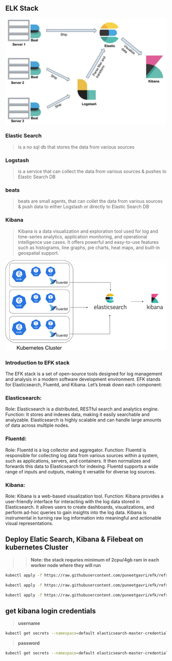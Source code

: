 ## ELK Stack
![efk](https://github.com/puneetgavri/efk/blob/main/efk.jpeg "efk")


### Elastic Search 
> is a no sql db that stores the data from various sources

### Logstash 
> is a service that can collect the data from various sources & pushes to Elastic Search DB

### beats 
> beats are small agents, that can collet the data from various sources & push data to either Logstash or directly to Elastic Search DB

### Kibana
> Kibana is a data visualization and exploration tool used for log and time-series analytics, application monitoring, and operational intelligence use cases. It offers powerful and easy-to-use features such as histograms, line graphs, pie charts, heat maps, and built-in geospatial support.

![efk_k8s](https://github.com/puneetgavri/efk/blob/main/EFK-stack-on-Kubernetes.jpg "efk_k8s")

### Introduction to EFK stack

The EFK stack is a set of open-source tools designed for log management and analysis in a modern software development environment. EFK stands for Elasticsearch, Fluentd, and Kibana. Let’s break down each component:

### Elasticsearch:

Role: Elasticsearch is a distributed, RESTful search and analytics engine.
Function: It stores and indexes data, making it easily searchable and analyzable. Elasticsearch is highly scalable and can handle large amounts of data across multiple nodes.

### Fluentd:

Role: Fluentd is a log collector and aggregator.
Function: Fluentd is responsible for collecting log data from various sources within a system, such as applications, servers, and containers. It then normalizes and forwards this data to Elasticsearch for indexing. Fluentd supports a wide range of inputs and outputs, making it versatile for diverse log sources.

### Kibana:

Role: Kibana is a web-based visualization tool.
Function: Kibana provides a user-friendly interface for interacting with the log data stored in Elasticsearch. It allows users to create dashboards, visualizations, and perform ad-hoc queries to gain insights into the log data. Kibana is instrumental in turning raw log information into meaningful and actionable visual representations.
## Deploy Elatic Search, Kibana & Filebeat on kubernetes Cluster 

>> **Note: the stack requries minimum of 2cpu/4gb ram in each worker node where they will run**

```sh
kubectl apply -f https://raw.githubusercontent.com/puneetgavri/efk/refs/heads/main/elastic-search.yaml
```

```sh
kubectl apply -f https://raw.githubusercontent.com/puneetgavri/efk/refs/heads/main/kibana.yaml
```

```sh
kubectl apply -f https://raw.githubusercontent.com/puneetgavri/efk/refs/heads/main/filebeat.yaml
```

## get kibana login credentials 
> **username**
```sh
kubectl get secrets --namespace=default elasticsearch-master-credentials -ojsonpath='{.data.username}' | base64 -d ; echo
```

> **password**
```sh
kubectl get secrets --namespace=default elasticsearch-master-credentials -ojsonpath='{.data.password}' | base64 -d ; echo
```
